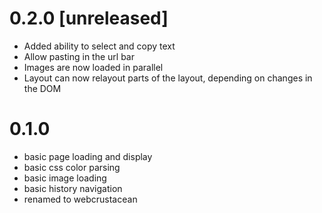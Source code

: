 0.2.0 [unreleased]
===================
- Added ability to select and copy text
- Allow pasting in the url bar
- Images are now loaded in parallel
- Layout can now relayout parts of the layout, depending on changes in the DOM


0.1.0
===================

- basic page loading and display
- basic css color parsing
- basic image loading
- basic history navigation
- renamed to webcrustacean
